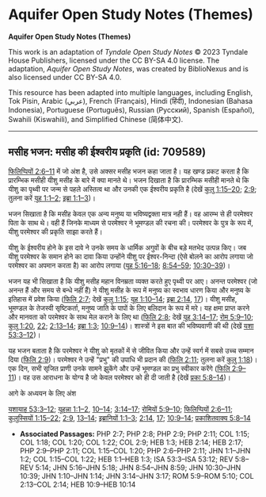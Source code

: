 # Aquifer Open Study Notes (Themes)

**Aquifer Open Study Notes (Themes)**

This work is an adaptation of *Tyndale Open Study Notes* © 2023 Tyndale House Publishers, licensed under the CC BY\-SA 4\.0 license. The adaptation, *Aquifer Open Study Notes*, was created by BiblioNexus and is also licensed under CC BY\-SA 4\.0\.

This resource has been adapted into multiple languages, including English, Tok Pisin, Arabic (عربي), French (Français), Hindi (हिंदी), Indonesian (Bahasa Indonesia), Portuguese (Português), Russian (Русский), Spanish (Español), Swahili (Kiswahili), and Simplified Chinese (简体中文).



--------------------------------

## मसीह भजन: मसीह की ईश्वरीय प्रकृति (id: 709589)

[फिलिप्पियों 2:6–11](https://ref.ly/Phil2:6-Phil2:11) में जो अंश है, उसे अक्सर मसीह भजन कहा जाता है। यह खण्ड प्रकट करता है कि प्रारम्भिक मसीही यीशु मसीह के बारे में क्या मानते थे। भजन दिखाता है कि प्रारम्भिक मसीही मानते थे कि यीशु का पृथ्वी पर जन्म से पहले अस्तित्व था और उनकी एक ईश्वरीय प्रकृति है (देखें [कुलु 1:15–20](https://ref.ly/Col1:15-Col1:20); [2:9](https://ref.ly/Col2:9); तुलना करें [यूह 1:1–2](https://ref.ly/John1:1-John1:2); [इब्रा 1:1–3](https://ref.ly/Heb1:1-Heb1:3))।

भजन सिखाता है कि मसीह केवल एक अन्य मनुष्य या भविष्यद्वक्ता मात्र नही हैं। वह आरम्भ से ही परमेश्वर पिता के साथ थे। वही हैं जिनके माध्यम से परमेश्वर ने भूमण्डल की रचना की। परमेश्वर के पुत्र के रूप में, यीशु परमेश्वर की प्रकृति साझा करते हैं।

यीशु के ईश्वरीय होने के इस दावे ने उनके समय के धार्मिक अगुवों के बीच बड़े मतभेद उत्पन्न किए। जब यीशु परमेश्वर के समान होने का दावा किया उन्होंने यीशु पर ईश्वर\-निन्दा (ऐसे बोलने का आरोप लगाया जो परमेश्वर का अपमान करता है) का आरोप लगाया ([यूह 5:16–18](https://ref.ly/John5:16-John5:18); [8:54–59](https://ref.ly/John8:54-John8:59); [10:30–39](https://ref.ly/John10:30-John10:39))।

भजन यह भी सिखाता है कि यीशु मसीह महान विनम्रता व्यक्त करते हुए पृथ्वी पर आए। अनन्त परमेश्वर (जो अनन्त हैं और समय से बन्धे नहीं हैं) ने यीशु मसीह के रूप में मनुष्य का स्वभाव धारण किया और मनुष्य के इतिहास में प्रवेश किया ([फिलि 2:7](https://ref.ly/Phil2:7); देखें [कुलु 1:15](https://ref.ly/Col1:15); [यूह 1:10–14](https://ref.ly/John1:10-John1:14); [इब्रा 2:14](https://ref.ly/Heb2:14), [17](https://ref.ly/Heb2:17))। यीशु मसीह, भूमण्डल के तेजस्वी सृष्टिकर्ता, मनुष्य जाति के पापों के लिए बलिदान के रूप में मरे। यह क्षमा प्राप्त करने और मानवता को परमेश्वर के साथ मेल कराने के लिए था ([फिलि 2:8](https://ref.ly/Phil2:8); देखें [यूह 3:14–17](https://ref.ly/John3:14-John3:17); [रोम 5:9–10](https://ref.ly/Rom5:9-Rom5:10); [कुलु 1:20](https://ref.ly/Col1:20), [22](https://ref.ly/Col1:22); [2:13–14](https://ref.ly/Col2:13-Col2:14); [इब्रा 1:3](https://ref.ly/Heb1:3); [10:9–14](https://ref.ly/Heb10:9-Heb10:14))। शास्त्रों ने इस बात की भविष्यवाणी की थी (देखें [यशा 53:3–12](https://ref.ly/Isa53:3-Isa53:12))।

यह भजन बताता है कि परमेश्वर ने यीशु को मृतकों में से जीवित किया और उन्हें स्वर्ग में सबसे उच्च सम्मान दिया ([फिलि 2:9](https://ref.ly/Phil2:9))। परमेश्वर ने उन्हें "प्रभु" की उपाधि भी प्रदान की ([फिलि 2:11](https://ref.ly/Phil2:11); तुलना करें [कुलु 1:18](https://ref.ly/Col1:18))। एक दिन, सभी सृजित प्राणी उनके सामने झुकेंगे और उन्हें भूमण्डल का प्रभु स्वीकार करेंगे ([फिलि 2:9–11](https://ref.ly/Phil2:9-Phil2:11))। वह उस आराधना के योग्य है जो केवल परमेश्वर को ही दी जाती है (देखें [प्रका 5:8–14](https://ref.ly/Rev5:8-Rev5:14))।

आगे के अध्ययन के लिए अंश

[यशायाह 53:3–12](https://ref.ly/Isa53:3-Isa53:12); [यूहन्ना 1:1–2](https://ref.ly/John1:1-John1:2), [10–14](https://ref.ly/John1:10-John1:14); [3:14–17](https://ref.ly/John3:14-John3:17); [रोमियों 5:9–10](https://ref.ly/Rom5:9-Rom5:10); [फिलिप्पियों 2:6–11](https://ref.ly/Phil2:6-Phil2:11); [कुलुस्सियों 1:15–22](https://ref.ly/Col1:15-Col1:22); [2:9](https://ref.ly/Col2:9), [13–14](https://ref.ly/Col2:13-Col2:14); [इब्रानियों 1:1–3](https://ref.ly/Heb1:1-Heb1:3); [2:14](https://ref.ly/Heb2:14), [17](https://ref.ly/Heb2:17); [10:9–14](https://ref.ly/Heb10:9-Heb10:14); [प्रकाशितवाक्य 5:8–14](https://ref.ly/Rev5:8-Rev5:14)

* **Associated Passages:** PHP 2:7; PHP 2:8; PHP 2:9; PHP 2:11; COL 1:15; COL 1:18; COL 1:20; COL 1:22; COL 2:9; HEB 1:3; HEB 2:14; HEB 2:17; PHP 2:9–PHP 2:11; COL 1:15–COL 1:20; PHP 2:6–PHP 2:11; JHN 1:1–JHN 1:2; COL 1:15–COL 1:22; HEB 1:1–HEB 1:3; ISA 53:3–ISA 53:12; REV 5:8–REV 5:14; JHN 5:16–JHN 5:18; JHN 8:54–JHN 8:59; JHN 10:30–JHN 10:39; JHN 1:10–JHN 1:14; JHN 3:14–JHN 3:17; ROM 5:9–ROM 5:10; COL 2:13–COL 2:14; HEB 10:9–HEB 10:14

